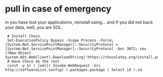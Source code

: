 # pull in case of emergency

in you have lost your applications, reinstall using... and if you did not back your data, well, you are SOL.

     # Install Choco
     Set-ExecutionPolicy Bypass -Scope Process -Force; [System.Net.ServicePointManager]::SecurityProtocol = [System.Net.ServicePointManager]::SecurityProtocol -bor 3072; iex ((New-Object System.Net.WebClient).DownloadString('https://chocolatey.org/install.ps1'))
     # Have Choco do the rest
     cinst -y $( ( [xml]( Invoke-WebRequest -Uri http://softwareList.config) ).packages.package | Select id ).id
